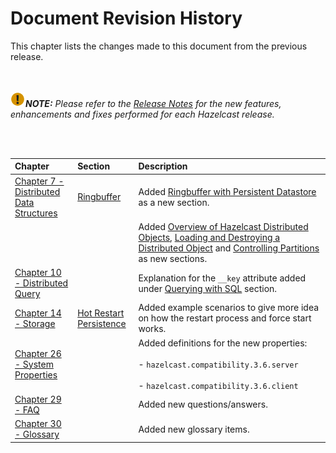 

# Document Revision History

This chapter lists the changes made to this document from the previous release.

<br></br>
![image](images/NoteSmall.jpg)***NOTE:*** *Please refer to the <a href="http://docs.hazelcast.org/docs/release-notes/" target="_blank">Release Notes</a> for the new features, enhancements and fixes performed for each Hazelcast release.*

<br></br>

|Chapter|Section|Description|
|:-------|:-------|:-----------|
|[Chapter 7 - Distributed Data Structures](#distributed-data-structures)|[Ringbuffer](#ringbuffer)|Added [Ringbuffer with Persistent Datastore](#ringbuffer-with-persistent-datastore) as a new section.
|||Added [Overview of Hazelcast Distributed Objects](#overview-of-hazelcast-distributed-objects), [Loading and Destroying a Distributed Object](#loading-and-destroying-a-distributed-object) and [Controlling Partitions](#controlling-partitions) as new sections.  
|[Chapter 10 - Distributed Query](#distributed-query)||Explanation for the `__key` attribute added under [Querying with SQL](#querying-with-sql) section.
|[Chapter 14 - Storage](#storage)|[Hot Restart Persistence](#hot-restart-persistence)|Added example scenarios to give more idea on how the restart process and force start works.
|[Chapter 26 - System Properties](#system-properties)||Added definitions for the new properties: <br></br>- `hazelcast.compatibility.3.6.server`<br></br>- `hazelcast.compatibility.3.6.client`|
|[Chapter 29 - FAQ](#frequently-asked-questions)||Added new questions/answers.|
|[Chapter 30 - Glossary](#glossary)||Added new glossary items.|



<br> </br>
